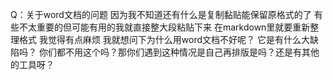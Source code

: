 Q：关于word文档的问题 因为我不知道还有什么是复制黏贴能保留原格式的了 有些不太重要的但可能有用的我就直接整大段粘贴下来  在markdown里就要重新整理格式 我觉得有点麻烦 我就想问下为什么用word文档不好呢？ 它是有什么大缺陷吗？ 你们都不用这个吗？那你们遇到这种情况是自己再排版是吗？还是有其他的工具呀？